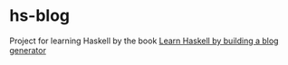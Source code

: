 # hs-blog

Project for learning Haskell by the book [Learn Haskell by building a blog generator](https://lhbg-book.link)
